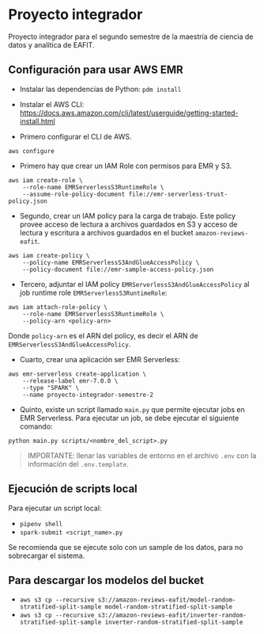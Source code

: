 # Proyecto integrador

Proyecto integrador para el segundo semestre de la maestría de ciencia de datos y analítica de EAFIT.

## Configuración para usar AWS EMR

* Instalar las dependencias de Python: `pdm install`

* Instalar el AWS CLI: <https://docs.aws.amazon.com/cli/latest/userguide/getting-started-install.html>

* Primero configurar el CLI de AWS.

```terminal
aws configure
```

* Primero hay que crear un IAM Role con permisos para EMR y S3.

```terminal
aws iam create-role \
    --role-name EMRServerlessS3RuntimeRole \
    --assume-role-policy-document file://emr-serverless-trust-policy.json
```

* Segundo, crear un IAM policy para la carga de trabajo. Este policy provee acceso de lectura a archivos guardados en S3 y acceso de lectura y escritura a archivos guardados en el bucket `amazon-reviews-eafit`.

```terminal
aws iam create-policy \
    --policy-name EMRServerlessS3AndGlueAccessPolicy \
    --policy-document file://emr-sample-access-policy.json
```

* Tercero, adjuntar el IAM policy `EMRServerlessS3AndGlueAccessPolicy` al job runtime role `EMRServerlessS3RuntimeRole`:

```terminal
aws iam attach-role-policy \
    --role-name EMRServerlessS3RuntimeRole \
    --policy-arn <policy-arn>
```

Donde `policy-arn` es el ARN del policy, es decir el ARN de `EMRServerlessS3AndGlueAccessPolicy`.

* Cuarto, crear una aplicación ser EMR Serverless:

```terminal
aws emr-serverless create-application \
    --release-label emr-7.0.0 \
    --type "SPARK" \
    --name proyecto-integrador-semestre-2
```

* Quinto, existe un script llamado `main.py` que permite ejecutar jobs en EMR Serverless. Para ejecutar un job, se debe ejecutar el siguiente comando:

```terminal
python main.py scripts/<nombre_del_script>.py
```

> IMPORTANTE: llenar las variables de entorno en el archivo `.env` con la información del `.env.template`.

## Ejecución de scripts local

Para ejecutar un script local:

* `pipenv shell`
* `spark-submit <script_name>.py`

Se recomienda que se ejecute solo con un sample de los datos, para no sobrecargar el sistema.

## Para descargar los modelos del bucket

* `aws s3 cp --recursive s3://amazon-reviews-eafit/model-random-stratified-split-sample model-random-stratified-split-sample`
* `aws s3 cp --recursive s3://amazon-reviews-eafit/inverter-random-stratified-split-sample inverter-random-stratified-split-sample`
